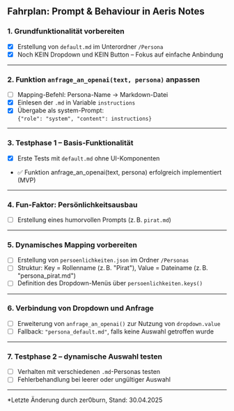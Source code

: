 ## Fahrplan: Prompt & Behaviour in Aeris Notes

### 1. Grundfunktionalität vorbereiten
- [x] Erstellung von `default.md` im Unterordner `/Persona`
- [x] Noch KEIN Dropdown und KEIN Button – Fokus auf einfache Anbindung

---

### 2. Funktion `anfrage_an_openai(text, persona)` anpassen
- [ ] Mapping-Befehl: Persona-Name → Markdown-Datei
- [x] Einlesen der `.md` in Variable `instructions`
- [x] Übergabe als system-Prompt:  
      `{"role": "system", "content": instructions}`

---

### 3. Testphase 1 – Basis-Funktionalität
- [x] Erste Tests mit `default.md` ohne UI-Komponenten
- ✅ Funktion anfrage_an_openai(text, persona) erfolgreich implementiert (MVP)

---

### 4. Fun-Faktor: Persönlichkeitsausbau
- [ ] Erstellung eines humorvollen Prompts (z. B. `pirat.md`)

---

### 5. Dynamisches Mapping vorbereiten
- [ ] Erstellung von `persoenlichkeiten.json` im Ordner `/Personas`  
- [ ] Struktur: Key = Rollenname (z. B. "Pirat"), Value = Dateiname (z. B. "persona_pirat.md")
- [ ] Definition des Dropdown-Menüs über `persoenlichkeiten.keys()`

---

### 6. Verbindung von Dropdown und Anfrage
- [ ] Erweiterung von `anfrage_an_openai()` zur Nutzung von `dropdown.value`
- [ ] Fallback: `"persona_default.md"`, falls keine Auswahl getroffen wurde

---

### 7. Testphase 2 – dynamische Auswahl testen
- [ ] Verhalten mit verschiedenen `.md`-Personas testen
- [ ] Fehlerbehandlung bei leerer oder ungültiger Auswahl

---

*Letzte Änderung durch zer0burn, Stand: 30.04.2025

